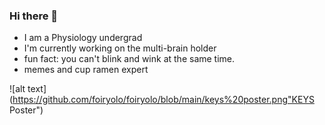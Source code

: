### Hi there 👋

<!--
**foiryolo/foiryolo** is a ✨ _special_ ✨ repository because its `README.md` (this file) appears on your GitHub profile.

Here are some ideas to get you started:

- 🔭 I’m currently working on the multibrain holder...
- 🌱 I’m currently learning ...
- 👯 I’m looking to collaborate on ...
- 🤔 I’m looking for help with ...
- 💬 Ask me about ...
- 📫 How to reach me: ...
- 😄 Pronouns: ...
- ⚡ Fun fact: you can't blink and wink at the same time.
-->
- I am a Physiology undergrad
- I'm currently working on the multi-brain holder
- fun fact: you can't blink and wink at the same time.
- memes and cup ramen expert

![alt text](https://github.com/foiryolo/foiryolo/blob/main/keys%20poster.png"KEYS Poster")
